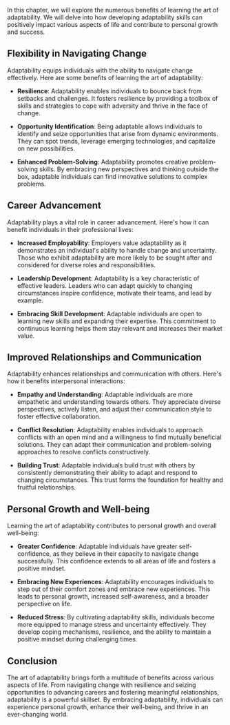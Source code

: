 
In this chapter, we will explore the numerous benefits of learning the art of adaptability. We will delve into how developing adaptability skills can positively impact various aspects of life and contribute to personal growth and success.

Flexibility in Navigating Change
--------------------------------

Adaptability equips individuals with the ability to navigate change effectively. Here are some benefits of learning the art of adaptability:

* **Resilience**: Adaptability enables individuals to bounce back from setbacks and challenges. It fosters resilience by providing a toolbox of skills and strategies to cope with adversity and thrive in the face of change.

* **Opportunity Identification**: Being adaptable allows individuals to identify and seize opportunities that arise from dynamic environments. They can spot trends, leverage emerging technologies, and capitalize on new possibilities.

* **Enhanced Problem-Solving**: Adaptability promotes creative problem-solving skills. By embracing new perspectives and thinking outside the box, adaptable individuals can find innovative solutions to complex problems.

Career Advancement
------------------

Adaptability plays a vital role in career advancement. Here's how it can benefit individuals in their professional lives:

* **Increased Employability**: Employers value adaptability as it demonstrates an individual's ability to handle change and uncertainty. Those who exhibit adaptability are more likely to be sought after and considered for diverse roles and responsibilities.

* **Leadership Development**: Adaptability is a key characteristic of effective leaders. Leaders who can adapt quickly to changing circumstances inspire confidence, motivate their teams, and lead by example.

* **Embracing Skill Development**: Adaptable individuals are open to learning new skills and expanding their expertise. This commitment to continuous learning helps them stay relevant and increases their market value.

Improved Relationships and Communication
----------------------------------------

Adaptability enhances relationships and communication with others. Here's how it benefits interpersonal interactions:

* **Empathy and Understanding**: Adaptable individuals are more empathetic and understanding towards others. They appreciate diverse perspectives, actively listen, and adjust their communication style to foster effective collaboration.

* **Conflict Resolution**: Adaptability enables individuals to approach conflicts with an open mind and a willingness to find mutually beneficial solutions. They can adapt their communication and problem-solving approaches to resolve conflicts constructively.

* **Building Trust**: Adaptable individuals build trust with others by consistently demonstrating their ability to adapt and respond to changing circumstances. This trust forms the foundation for healthy and fruitful relationships.

Personal Growth and Well-being
------------------------------

Learning the art of adaptability contributes to personal growth and overall well-being:

* **Greater Confidence**: Adaptable individuals have greater self-confidence, as they believe in their capacity to navigate change successfully. This confidence extends to all areas of life and fosters a positive mindset.

* **Embracing New Experiences**: Adaptability encourages individuals to step out of their comfort zones and embrace new experiences. This leads to personal growth, increased self-awareness, and a broader perspective on life.

* **Reduced Stress**: By cultivating adaptability skills, individuals become more equipped to manage stress and uncertainty effectively. They develop coping mechanisms, resilience, and the ability to maintain a positive mindset during challenging times.

Conclusion
----------

The art of adaptability brings forth a multitude of benefits across various aspects of life. From navigating change with resilience and seizing opportunities to advancing careers and fostering meaningful relationships, adaptability is a powerful skillset. By embracing adaptability, individuals can experience personal growth, enhance their well-being, and thrive in an ever-changing world.
